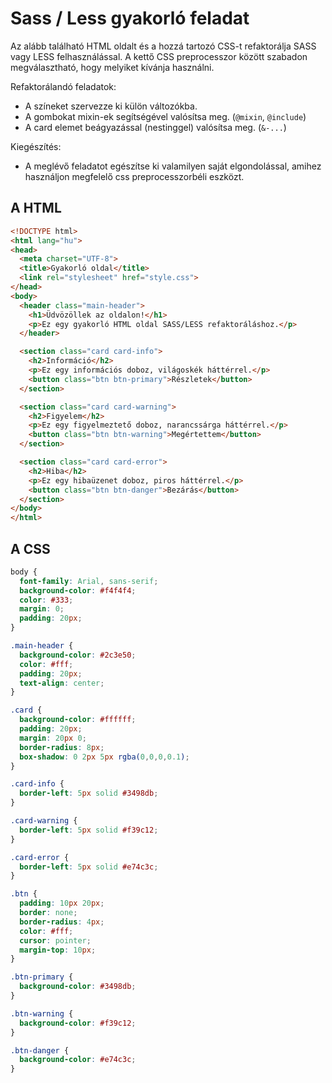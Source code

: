 # Sass / Less gyakorló feladat

Az alább található HTML oldalt és a hozzá tartozó CSS-t refaktorálja SASS vagy LESS felhasználással. A kettő CSS preprocesszor között szabadon megválasztható, hogy melyiket kívánja használni.

Refaktorálandó feladatok:

- A színeket szervezze ki külön változókba.
- A gombokat mixin-ek segítségével valósítsa meg. (`@mixin`, `@include`)
- A card elemet beágyazással (nestinggel) valósítsa meg. (`&-...`)

Kiegészítés:

- A meglévő feladatot egészítse ki valamilyen saját elgondolással, amihez használjon megfelelő css preprocesszorbéli eszközt.

## A HTML

```html
<!DOCTYPE html>
<html lang="hu">
<head>
  <meta charset="UTF-8">
  <title>Gyakorló oldal</title>
  <link rel="stylesheet" href="style.css">
</head>
<body>
  <header class="main-header">
    <h1>Üdvözöllek az oldalon!</h1>
    <p>Ez egy gyakorló HTML oldal SASS/LESS refaktoráláshoz.</p>
  </header>

  <section class="card card-info">
    <h2>Információ</h2>
    <p>Ez egy információs doboz, világoskék háttérrel.</p>
    <button class="btn btn-primary">Részletek</button>
  </section>

  <section class="card card-warning">
    <h2>Figyelem</h2>
    <p>Ez egy figyelmeztető doboz, narancssárga háttérrel.</p>
    <button class="btn btn-warning">Megértettem</button>
  </section>

  <section class="card card-error">
    <h2>Hiba</h2>
    <p>Ez egy hibaüzenet doboz, piros háttérrel.</p>
    <button class="btn btn-danger">Bezárás</button>
  </section>
</body>
</html>
```

## A CSS

```css
body {
  font-family: Arial, sans-serif;
  background-color: #f4f4f4;
  color: #333;
  margin: 0;
  padding: 20px;
}

.main-header {
  background-color: #2c3e50;
  color: #fff;
  padding: 20px;
  text-align: center;
}

.card {
  background-color: #ffffff;
  padding: 20px;
  margin: 20px 0;
  border-radius: 8px;
  box-shadow: 0 2px 5px rgba(0,0,0,0.1);
}

.card-info {
  border-left: 5px solid #3498db;
}

.card-warning {
  border-left: 5px solid #f39c12;
}

.card-error {
  border-left: 5px solid #e74c3c;
}

.btn {
  padding: 10px 20px;
  border: none;
  border-radius: 4px;
  color: #fff;
  cursor: pointer;
  margin-top: 10px;
}

.btn-primary {
  background-color: #3498db;
}

.btn-warning {
  background-color: #f39c12;
}

.btn-danger {
  background-color: #e74c3c;
}
```
